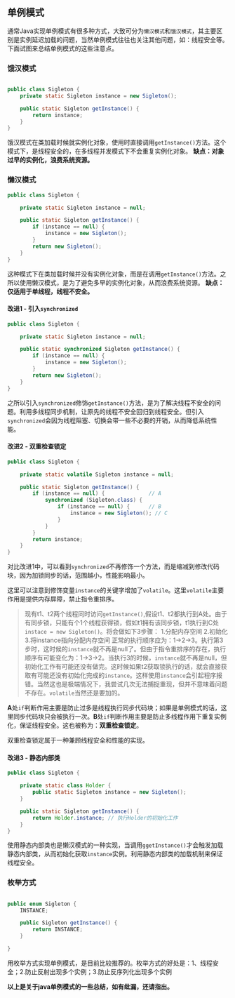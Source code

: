 ## 单例模式
通常Java实现单例模式有很多种方式，大致可分为`懒汉模式`和`饿汉模式`，其主要区别是实例延迟加载的问题，当然单例模式往往也关注其他问题，如：线程安全等。下面试图来总结单例模式的这些注意点。

### 饿汉模式

```java 

public class Sigleton {
    private static Sigleton instance = new Sigleton();

    public static Sigleton getInstance() {
        return instance;
    }
}
```
饿汉模式在类加载时候就实例化对象，使用时直接调用`getInstance()`方法。这个模式下，是线程安全的，在多线程并发模式下不会重复实例化对象。
**缺点：对象过早的实例化，浪费系统资源。**

### 懒汉模式
```java
public class Sigleton {

    private static Sigleton instance = null;

    public static Sigleton getInstance() {
        if (instance == null) {
            instance = new Sigleton();
        }
        return new Sigleton();
    }
} 
```
这种模式下在类加载时候并没有实例化对象，而是在调用`getInstance()`方法。之所以使用懒汉模式，是为了避免多早的实例化对象，从而浪费系统资源。
**缺点：仅适用于单线程，线程不安全。**
#### 改进1 - 引入`synchronized`
```java
public class Sigleton {

    private static Sigleton instance = null;

    public static synchronized Sigleton getInstance() {
        if (instance == null) {
            instance = new Sigleton();
        }
        return new Sigleton();
    }
} 
```
之所以引入`synchronized`修饰`getInstance()`方法，是为了解决线程不安全的问题。利用多线程同步机制，让原先的线程不安全回归到线程安全。但引入`synchronized`会因为线程阻塞、切换会带一些不必要的开销，从而降低系统性能。
#### 改进2 - 双重检查锁定
```java
public class Sigleton {

    private static volatile Sigleton instance = null;

    public static Sigleton getInstance() {
        if (instance == null) {              // A
            synchronized (Sigleton.class) {
                if (instance == null) {      // B
                    instance = new Sigleton(); // C
                }
            }
        }
        return instance;
    }
} 
```
对比改进1中，可以看到`synchronized`不再修饰一个方法，而是缩减到修改代码块，因为加锁同步的话，范围越小，性能影响最小。

这里可以注意到修饰变量`instance`的关键字增加了`volatile`。这里`volatile`主要作用是提供内存屏障，禁止指令重排序。
> 现有t1、t2两个线程同时访问`getInstance()`,假设t1、t2都执行到A处。由于有同步锁，只能有个1个线程获得锁，假如t1拥有该同步锁，t1执行到C处`instace = new Sigleton()`。将会做如下3步骤：
> 1.分配内存空间
2.初始化
3.将instance指向分配内存空间
正常的执行顺序应为：1->2->3。执行第3步时，这时候的`instance`就不再是null了。但由于指令重排序的存在，执行顺序有可能变化为：1->3->2。当执行3的时候，`instance`就不再是null，但初始化工作有可能还没有做完。这时候如果t2获取锁执行的话，就会直接获取有可能还没有初始化完成的`instance`。这样使用`instance`会引起程序报错。当然这也是极端情况下，我尝试几次无法捕捉重现，但并不意味着问题不存在。`volatile`当然还是要加的。

**A**处`if`判断作用主要是防止过多是线程执行同步代码块；如果是单例模式的话，这里同步代码块只会被执行一次。**B**处`if`判断作用主要是防止多线程作用下重复实例化，保证线程安全。这也被称为：**双重检查锁定**。

双重检查锁定属于一种兼顾线程安全和性能的实现。


#### 改进3 - 静态内部类
```java
public class Sigleton {

    private static class Holder {
        public static Sigleton instance = new Sigleton();
    }

    public static Sigleton getInstance() {
        return Holder.instance; // 执行Holder的初始化工作
    }
}

```
使用静态内部类也是懒汉模式的一种实现，当调用`ggetInstance()`才会触发加载静态内部类，从而初始化获取`instance`实例。利用静态内部类的加载机制来保证线程安全。


### 枚举方式

```java

public enum Sigleton {
    INSTANCE;

    public Sigleton getInstance() {
        return INSTANCE;
    }

}

```
用枚举方式实现单例模式，是目前比较推荐的。枚举方式的好处是：1、线程安全；2.防止反射出现多个实例；3.防止反序列化出现多个实例



**以上是关于java单例模式的一些总结，如有纰漏，还请指出。**


